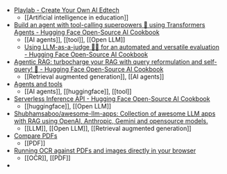 - [Playlab - Create Your Own AI Edtech](https://www.playlab.ai/)
	- [[Artificial intelligence in education]]
- [Build an agent with tool-calling superpowers 🦸 using Transformers Agents - Hugging Face Open-Source AI Cookbook](https://huggingface.co/learn/cookbook/agents)
	- [[AI agents]], [[tool]], [[Open LLM]]
	- [Using LLM-as-a-judge 🧑‍⚖️ for an automated and versatile evaluation - Hugging Face Open-Source AI Cookbook](https://huggingface.co/learn/cookbook/llm_judge)
- [Agentic RAG: turbocharge your RAG with query reformulation and self-query! 🚀 - Hugging Face Open-Source AI Cookbook](https://huggingface.co/learn/cookbook/agent_rag)
	- [[Retrieval augmented generation]], [[AI agents]]
- [Agents and tools](https://huggingface.co/docs/transformers/main/en/agents)
	- [[AI agents]], [[huggingface]], [[tool]]
- [Serverless Inference API - Hugging Face Open-Source AI Cookbook](https://huggingface.co/learn/cookbook/en/enterprise_hub_serverless_inference_api)
	- [[huggingface]], [[Open LLM]]
- [Shubhamsaboo/awesome-llm-apps: Collection of awesome LLM apps with RAG using OpenAI, Anthropic, Gemini and opensource models.](https://github.com/Shubhamsaboo/awesome-llm-apps)
	- [[LLM]], [[Open LLM]], [[Retrieval augmented generation]]
- [Compare PDFs](https://simonwillison.net/2024/Jul/2/compare-pdfs/)
	- [[PDF]]
- [Running OCR against PDFs and images directly in your browser](https://simonwillison.net/2024/Mar/30/ocr-pdfs-images/)
	- [[OCR]], [[PDF]]
-